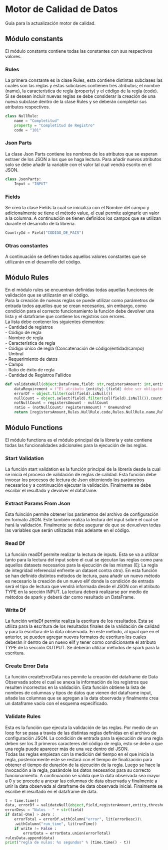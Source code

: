 # Motor de Calidad de Datos
Guía para la actualización motor de calidad.
## Módulo constants
El módulo constants contiene todas las constantes con sus respectivos valores.  

### Rules
La primera constante es la clase Rules, esta contiene distintas subclases las cuales son las reglas y estas subclases contienen tres atributos; el nombre (name), la característica de regla (property) y el código de la regla (code). Si se desean incluir nuevas reglas se debe considerar la creación de una nueva subclase dentro de la clase Rules y se deberán completar sus atributos respectivos.
```python
class NullRule:
    name = "Completitud"
    property = "Completitud de Registro"
    code = "101"
```
### Json Parts
La clase Json Parts contiene los nombres de los atributos que se esperan extraer de los JSON a los que se haga lectura. Para añadir nuevos atributos solo se debe añadir la variable con el valor tal cual vendrá escrito en el JSON.
```python
class JsonParts:
    Input = "INPUT"
```

### Fields
Se creó la clase Fields la cual se inicializa con el Nombre del campo y adicionalmente se tiene el método value, el cual permite asignarle un valor a la columna. A continuación se tienen definidos los campos que se utilizan durante el desarrollo de la librería.  
```python
CountryId = Field("CODIGO_DE_PAIS")
```
### Otras constantes
A continuación se definen todos aquellos valores constantes que se utilizarán en el desarrollo del código.

## Módulo Rules
En el módulo rules se encuentran definidas todas aquellas funciones de validación que se utilizarán en el código.  
Para la creación de nuevas reglas se puede utilizar como parámetros de entrada todos aquellos que se crean necesarios, sin embargo, como condición para el correcto funcionamiento la función debe devolver una lista y el dataframe que contiene los registros con errores.  
La lista debe contener los siguientes elementos:  
    - Cantidad de registros  
    - Código de regla  
    - Nombre de regla  
    - Característica de regla  
    - Código único de regla (Concatenación de código/entidad/campo)  
    - Umbral  
    - Requerimiento de datos  
    - Campo  
    - Ratio de éxito de regla  
    - Cantidad de Registros Fallidos  
```python
def validateNull(object:DataFrame,field: str,registersAmount: int,entity: str,threshold):
    dataRequirement = f"El atributo {entity}.{field} debe ser obligatorio (NOT NULL)."
    errorDf = object.filter(col(field).isNull())
    nullCount = object.select(field).filter(col(field).isNull()).count()
    notNullCount = registersAmount - nullCount
    ratio = (notNullCount/ registersAmount) * OneHundred
    return [registersAmount,Rules.NullRule.code,Rules.NullRule.name,Rules.NullRule.property,Rules.NullRule.code + "/" + entity + "/" + field,threshold,dataRequirement,field,ratio,nullCount], errorDf
```
## Módulo Functions
El módulo functions es el módulo principal de la librería y este contiene todas las funcionalidades adicionales para la ejecución de las reglas.
### Start Validation
La función start validation es la función principal de la librería desde la cual se inicia el proceso de validación de reglas de calidad. Esta función debe invocar los procesos de lectura de Json obteniendo los parámetros necesarios y a continuación ejecutar la validación. Finalmente se debe escribir el resultado y devolver el dataframe.
### Extract Params From Json
Esta fuinción permite obtener los parámetros del archivo de configuración en formato JSON. Este también realiza la lectura del input sobre el cual se hará la validación. Finalmente se debe asegurar de que se devuelven todas las variables que serán utilizadas más adelante en el código.
### Read Df
La función readDf permite realizar la lectura de inputs. Esta se va a utilizar tanto para la lectura del input sobre el cual se ejecutan las reglas como para aquellos datasets necesarios para la ejecución de las mismas (Ej: La regla de integridad referencial enfrente un dataset contra otro). En esta función se han definido distintos métodos de lectura, para añadir un nuevo método es necesario la creación de un nuevo elif donde la condición de entrada será el tipo de lectura que vendrá informada desde el JSON con el atributo TYPE en la sección INPUT. La lectura deberá realizarse por medio de métodos de spark y deberá dar como resultado un DataFrame.
### Write Df
La función writeDf permite realiza la escritura de los resultados. Esta se utiliza para la escritura de los resultados finales de la validación de calidad y para la escritura de la data observada. En este método, al igual que en el anterior, se pueden agregar nuevos formatos de escrituro los cuales deberán ir dentro de un nuevo elif y tener como condicionante el atributo TYPE de la sección OUTPUT. Se deberán utilizar métodos de spark para la escritura. 
### Create Error Data
La función createErrorData nos permite la creación del dataframe de Data Observada sobre el cual se anexa la información de los registros que resulten incorrectos en la validación. Esta función obtiene la lista de nombres de columnas y tipos de datos que vienen del dataframe input, añade las columnas que se agregan a la data observada y finalmente crea un dataframe vacío con el esquema específicado.
### Validate Rules
Esta es la función que ejecuta la validación de las reglas. Por medio de un loop for se pasa a través de las distintas reglas definidas en el archivo de configuración JSON. La condición de entrada para la ejecución de una regla deben ser los 3 primeros caracteres del código de regla, esto se debe a que una regla puede aparecer más de una vez dentro del JSON.  
Todas las reglas empiezan con la medición del tiempo en el que inicia la regla, posteriormente este se restará con el tiempo de finalización para obtener el tiempo de duración de la ejecución de la regla. Luego se hace la invocación a la regla, pasándole los datos necesarios para su correcto funcionamiento. A continuación se valida que la data observada sea mayor a 0 y se procede a anexar las columnas de data observada y finalmente a unir la data observada al dataframe de data observada inicial. Finalmente se escribe el resultado en el dataframe de data.
```python
t = time.time()
data, errorDf = validateNull(object,field,registerAmount,entity,threshold)
errorDesc = "Nulos - " + str(field)
if data[-One] > Zero :
    errorTotal = errorDf.withColumn("error", lit(errorDesc))\
    .withColumn("run_time", lit(runTime))
    if write != False :
        errorData = errorData.union(errorTotal)
rulesData.append(data)
print("regla de nulos: %s segundos" % (time.time() - t))
```